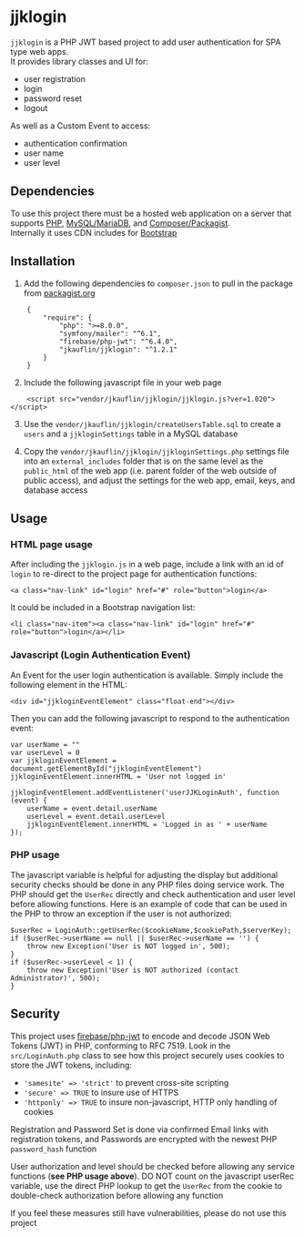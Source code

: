 # jjklogin
``jjklogin`` is a PHP JWT based project to add user authentication for SPA type web apps.  
It provides library classes and UI for:
- user registration
- login
- password reset
- logout

As well as a Custom Event to access:
- authentication confirmation
- user name
- user level

## Dependencies
To use this project there must be a hosted web application on a server that supports [PHP](https://www.php.net/), [MySQL/MariaDB](https://mariadb.org/), and [Composer/Packagist](https://getcomposer.org/).  
Internally it uses CDN includes for [Bootstrap](https://getbootstrap.com/docs/5.2/getting-started/introduction/)

## Installation
1. Add the following dependencies to ``composer.json`` to pull in the package from 	[packagist.org](https://packagist.org/packages/jkauflin/jjklogin)

```
    {
        "require": {
            "php": ">=8.0.0",
            "symfony/mailer": "^6.1",
            "firebase/php-jwt": "^6.4.0",
            "jkauflin/jjklogin": "^1.2.1"
        }
    }
```

2. Include the following javascript file in your web page
```
    <script src="vendor/jkauflin/jjklogin/jjklogin.js?ver=1.020"></script>
```
3. Use the ``vendor/jkauflin/jjklogin/createUsersTable.sql`` to create a ``users`` and a ``jjkloginSettings`` table in a MySQL database

4. Copy the ``vendor/jkauflin/jjklogin/jjkloginSettings.php`` settings file into an ``external_includes`` folder that is on the same level as the ``public_html`` of the web app (i.e. parent folder of the web outside of public access), and adjust the settings for the web app, email, keys, and database access


## Usage
### HTML page usage
After including the ``jjklogin.js`` in a web page, include a link with an id of ``login`` to re-direct to the project page for authentication functions:

    <a class="nav-link" id="login" href="#" role="button">login</a>

It could be included in a Bootstrap navigation list:

    <li class="nav-item"><a class="nav-link" id="login" href="#" role="button">login</a></li>


### Javascript (Login Authentication Event)
An Event for the user login authentication is available.  Simply include the following element in the HTML:

    <div id="jjkloginEventElement" class="float-end"></div>

Then you can add the following javascript to respond to the authentication event:

    var userName = ""
    var userLevel = 0
    var jjkloginEventElement = document.getElementById("jjkloginEventElement")
    jjkloginEventElement.innerHTML = 'User not logged in'

    jjkloginEventElement.addEventListener('userJJKLoginAuth', function (event) {
        userName = event.detail.userName
        userLevel = event.detail.userLevel
        jjkloginEventElement.innerHTML = 'Logged in as ' + userName
    });

### PHP usage
The javascript variable is helpful for adjusting the display but additional security checks should be done in any PHP files doing service work.  The PHP should get the ``UserRec`` directly and check authentication and user level before allowing functions.  Here is an example of code that can be used in the PHP to throw an exception if the user is not authorized:

    $userRec = LoginAuth::getUserRec($cookieName,$cookiePath,$serverKey);
    if ($userRec->userName == null || $userRec->userName == '') {
        throw new Exception('User is NOT logged in', 500);
    }
    if ($userRec->userLevel < 1) {
        throw new Exception('User is NOT authorized (contact Administrator)', 500);
    }



## Security
This project uses [firebase/php-jwt](https://github.com/firebase/php-jwt) to encode and decode JSON Web Tokens (JWT) in PHP, conforming to RFC 7519. Look in the ``src/LoginAuth.php`` class to see how this project securely uses cookies to store the JWT tokens, including:
- ``'samesite' => 'strict'`` to prevent cross-site scripting
- ``'secure' => TRUE`` to insure use of HTTPS
- ``'httponly' => TRUE`` to insure non-javascript, HTTP only handling of cookies

Registration and Password Set is done via confirmed Email links with registration tokens, and Passwords are encrypted with the newest PHP ``password_hash`` function

User authorization and level should be checked before allowing any service functions (**see PHP usage above**).  DO NOT count on the javascript userRec variable, use the direct PHP lookup to get the ``UserRec`` from the cookie to double-check authorization before allowing any function

If you feel these measures still have vulnerabilities, please do not use this project

